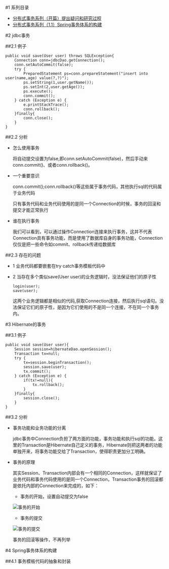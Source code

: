 #1 系列目录

-	[分布式事务系列（开篇）提出疑问和研究过程]()
-	[分布式事务系列（1.1）Spring事务体系的构建]()

#2 jdbc事务

##2.1 例子

	public void save(User user) throws SQLException{
		Connection conn=jdbcDao.getConnection();
		conn.setAutoCommit(false);
		try {
			PreparedStatement ps=conn.prepareStatement("insert into user(name,age) value(?,?)");
			ps.setString(1,user.getName());
			ps.setInt(2,user.getAge());
			ps.execute();
			conn.commit();
		} catch (Exception e) {
			e.printStackTrace();
			conn.rollback();
		}finally{
			conn.close();
		}
	}

##2.2 分析

-	怎么使用事务

	将自动提交设置为false,即conn.setAutoCommit(false)，然后手动来conn.commit()、或者conn.rollback()。

-	一个重要意识

	conn.commit();conn.rollback()等这些属于事务代码，其他执行sql的代码属于业务代码

	只有事务代码和业务代码使用的是同一个Connection的时候，事务的回滚和提交才能正常执行

-	谁在执行事务

	我们可以看到，可以通过操作Connection连接来执行事务，这并不代表Connection具有事务功能，而是使用了数据库自身的事务功能，Connection仅仅是把一些命令如commit、rollback传递给数据库

##2.3 存在的问题

-	1 业务代码都要嵌套在try catch事务模板代码中 
-	2 当存在多个类似save(User user)的业务逻辑时，没法保证他们的原子性

		login(user);
		save(user);

	这两个业务逻辑都是相似的代码,获取Connection连接，然后执行sql语句。没法保证它们的原子性，是因为它们使用的不是同一个连接，不在同一个事务内。

#3 Hibernate的事务

##3.1 例子
	
	public void save(User user){
		Session session=hibernateDao.openSession();
		Transaction tx=null;
		try {
			tx=session.beginTransaction();  
	        session.save(user);  
	        tx.commit();  
		} catch (Exception e) {
			if(tx!=null){
				tx.rollback();
			}
		}finally{
			session.close();
		}
	}

##3.2 分析

-	事务功能和业务功能的分离

	jdbc事务中Connection负担了两方面的功能，事务功能和执行sql的功能。这里的Transaction是Hibernate自己定义的事务，Hibernate则把这两者的功能单独开来，将事务功能交给了Transaction，使得职责更加分工明确。

-	事务的原理

	其实Session、Transaction内部会有一个相同的Connection，这样就保证了 业务代码和事务代码使用的是同一个Connection，Transaction事务的回滚都是依托内部的Connection来完成的，如下：

	-	事务的开始，设置自动提交为false
	
	![事务的开始][1]

	-	事务的提交

	![事务的提交][2]
		
	事务的回滚等操作，不再列举

#4 Spring事务体系的构建

##4.1 事务模板代码的抽象和封装


[1]: http://static.oschina.net/uploads/space/2015/0512/075441_9XXX_2287728.png
[2]: http://static.oschina.net/uploads/space/2015/0512/082607_Gwlc_2287728.png


